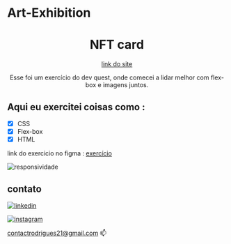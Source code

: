 # Art-Exhibition

<div align="center">
  <h1> NFT card</h1>

  [link do site](https://rafinha-dev.github.io/Art-Exhibition/)
  
 
  
  Esse foi um exercício do dev quest, onde comecei a lidar melhor com flex-box e imagens juntos.

</div>

## Aqui eu exercitei coisas como : 

- [x] CSS
- [x] Flex-box
- [x] HTML 
 
 link do exercicio no figma : [exercício](https://www.figma.com/file/DYk9DZr6urB9MZ4iNt1a61/Desafio-HTML-%2B-CSS?node-id=3%3A36) 


![responsividade](https://github.com/rafinha-dev/Art-Exhibition/blob/master/src/designe/artes.gif)


## contato 

[![linkedin](https://img.shields.io/badge/LinkedIn-0077B5?style=for-the-badge&logo=linkedin&logoColor=white)](https://www.linkedin.com/in/rafinhadev/)


[![instagram](https://img.shields.io/badge/Instagram-E4405F?style=for-the-badge&logo=instagram&logoColor=white)](https://www.instagram.com/rafinhadev/)&nbsp;

[contactrodrigues21@gmail.com](mailto:contactrodrigues21@gmail.com) 📫
